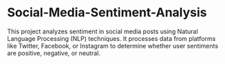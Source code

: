 # Social-Media-Sentiment-Analysis
This project analyzes sentiment in social media posts using Natural Language Processing (NLP) techniques. It processes data from platforms like Twitter, Facebook, or Instagram to determine whether user sentiments are positive, negative, or neutral.
